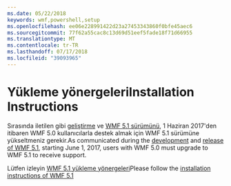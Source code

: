 ```yaml
---
ms.date: 05/22/2018
keywords: wmf,powershell,setup
ms.openlocfilehash: ee06e228991422d23a27453343860f0bfe45aec6
ms.sourcegitcommit: 77f62a55cac8c13d69d51eef5fade18f71d66955
ms.translationtype: MT
ms.contentlocale: tr-TR
ms.lasthandoff: 07/17/2018
ms.locfileid: "39093965"
---
```

# <a name="installation-instructions"></a><span data-ttu-id="81689-102">Yükleme yönergeleri</span><span class="sxs-lookup"><span data-stu-id="81689-102">Installation Instructions</span></span>

<span data-ttu-id="81689-103">Sırasında iletilen gibi [geliştirme](https://blogs.msdn.microsoft.com/powershell/2016/04/06/windows-management-framework-5-0-updates-and-wmf-5-1/) ve [WMF 5.1 sürümünü](https://blogs.msdn.microsoft.com/powershell/2017/03/28/windows-management-framework-wmf-5-1-now-in-microsoft-update-catalog/), 1 Haziran 2017'den itibaren WMF 5.0 kullanıcılarla destek almak için WMF 5.1 sürümüne yükseltmeniz gerekir.</span><span class="sxs-lookup"><span data-stu-id="81689-103">As communicated during the [development](https://blogs.msdn.microsoft.com/powershell/2016/04/06/windows-management-framework-5-0-updates-and-wmf-5-1/) and [release of WMF 5.1](https://blogs.msdn.microsoft.com/powershell/2017/03/28/windows-management-framework-wmf-5-1-now-in-microsoft-update-catalog/), starting June 1, 2017, users with WMF 5.0 must upgrade to WMF 5.1 to receive support.</span></span>

<span data-ttu-id="81689-104">Lütfen izleyin [WMF 5.1 yükleme yönergeleri](..\5.1\install-configure.md)</span><span class="sxs-lookup"><span data-stu-id="81689-104">Please follow the [installation instructions of WMF 5.1](..\5.1\install-configure.md)</span></span> 